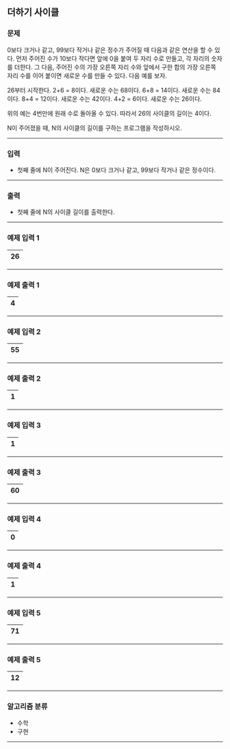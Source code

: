 더하기 사이클
-------------
### 문제

0보다 크거나 같고, 99보다 작거나 같은 정수가 주어질 때 다음과 같은 연산을 할 수 있다. 먼저 주어진 수가 10보다 작다면 앞에 0을 붙여 두 자리 수로 만들고, 각 자리의 숫자를 더한다. 그 다음, 주어진 수의 가장 오른쪽 자리 수와 앞에서 구한 합의 가장 오른쪽 자리 수를 이어 붙이면 새로운 수를 만들 수 있다. 다음 예를 보자.

26부터 시작한다. 2+6 = 8이다. 새로운 수는 68이다. 6+8 = 14이다. 새로운 수는 84이다. 8+4 = 12이다. 새로운 수는 42이다. 4+2 = 6이다. 새로운 수는 26이다.

위의 예는 4번만에 원래 수로 돌아올 수 있다. 따라서 26의 사이클의 길이는 4이다.

N이 주어졌을 때, N의 사이클의 길이를 구하는 프로그램을 작성하시오.

- - -

### 입력
* 첫째 줄에 N이 주어진다. N은 0보다 크거나 같고, 99보다 작거나 같은 정수이다.

- - -

### 출력
* 첫째 줄에 N의 사이클 길이를 출력한다.

- - -

### 예제 입력 1
|26|
|:---|

- - -

### 예제 출력 1
|4|
|:---|

- - -

### 예제 입력 2
|55|
|:---|

- - -

### 예제 출력 2
|1|
|:---|

- - -

### 예제 입력 3
|1|
|:---|

- - -

### 예제 출력 3
|60|
|:---|

- - -

### 예제 입력 4
|0|
|:---|

- - -

### 예제 출력 4
|1|
|:---|

- - -

### 예제 입력 5
|71|
|:---|

- - -

### 예제 출력 5
|12|
|:---|

- - -

### 알고리즘 분류
* 수학
* 구현

- - -